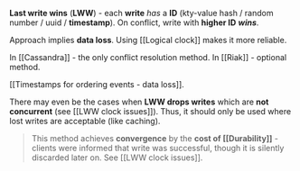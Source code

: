**Last write wins** (**LWW**) - each **write** *has* a **ID** 
(kty-value hash / random number / uuid / **timestamp**). 
On conflict, write with **higher ID** ***wins***. 

Approach implies **data loss**.
Using [[Logical clock]] makes it more reliable.

In [[Cassandra]] - the only conflict resolution method.
In [[Riak]] - optional method.

[[Timestamps for ordering events - data loss]].

There may even be the cases when **LWW drops writes** which are **not concurrent** (see [[LWW clock issues]]). Thus, it should only be used where lost writes are acceptable (like caching).

> This method achieves **convergence** by the **cost of [[Durability]]** - clients were informed that write was successful, though it is silently discarded later on. See [[LWW clock issues]].